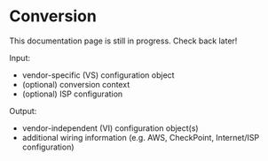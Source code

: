 # Conversion

This documentation page is still in progress. Check back later!

Input:

* vendor-specific (VS) configuration object
* (optional) conversion context
* (optional) ISP configuration

Output:

* vendor-independent (VI) configuration object(s)
* additional wiring information (e.g. AWS, CheckPoint, Internet/ISP configuration)

